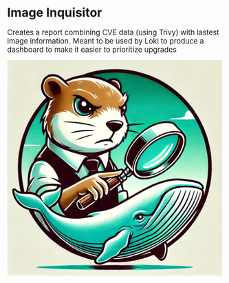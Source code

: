 # Image Inquisitor

<big>Creates a report combining CVE data (using Trivy) with lastest image information.  Meant to be used by Loki to produce a dashboard to make it easier to prioritize upgrades</big>

<img src="image-inquisitor.png " alt="drawing" width="500" />
